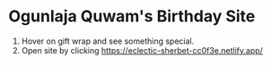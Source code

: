 # Ogunlaja Quwam's Birthday Site
1. Hover on gift wrap and see something special.<br>
2. Open site by clicking https://eclectic-sherbet-cc0f3e.netlify.app/<br> 
